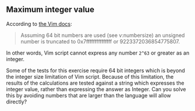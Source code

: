 ## Maximum integer value

According to [the Vim docs][number]:

> Assuming 64 bit numbers are used (see v:numbersize) an unsigned number is truncated to 0x7fffffffffffffff or 9223372036854775807.

In other words, Vim script cannot express any number `2^63` or greater as an integer.

Some of the tests for this exercise require 64 bit integers which is beyond the integer size limitation of Vim script.
Because of this limitation, the results of the calculations are tested against a string which expresses the integer value, rather than expressing the answer as Integer.
Can you solve this by avoiding numbers that are larger than the language will allow directly?

[number]: https://vimhelp.org/eval.txt.html#expr-number
